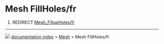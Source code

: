 # Mesh FillHoles/fr
1.  REDIRECT [Mesh_FillupHoles/fr](Mesh_FillupHoles/fr.md)



---
![](images/Button_right.svg) [documentation index](../README.md) > [Mesh](Mesh_Workbench.md) > Mesh FillHoles/fr
